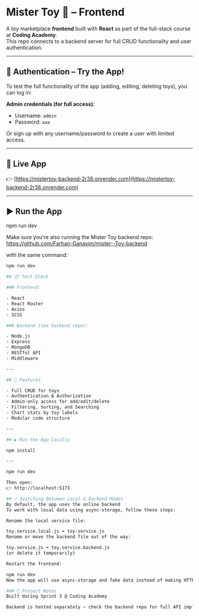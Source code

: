# Mister Toy 🧸 – Frontend

A toy marketplace **frontend** built with **React** as part of the full-stack course at **Coding Academy**.  
This repo connects to a backend server for full CRUD functionality and user authentication.

---

## 🔐 Authentication – Try the App!

To test the full functionality of the app (adding, editing, deleting toys), you can log in:

**Admin credentials (for full access):**

- Username: `admin`  
- Password: `aaa`

Or sign up with any username/password to create a user with limited access.

---

## 🔗 Live App

👉 [https://mistertoy-backend-2r38.onrender.com](https://mistertoy-backend-2r38.onrender.com)

---

## ▶️ Run the App 

npm run dev

Make sure you're also running the Mister Toy backend repo: 
https://github.com/Farhan-Ganayim/mister--Toy-backend

with the same command: 
```bash
npm run dev

## 📦 Tech Stack

### Frontend:

- React
- React Router
- Axios
- SCSS

### Backend (see backend repo):

- Node.js
- Express
- MongoDB
- RESTful API
- Middleware

---

## 🚀 Features

- Full CRUD for toys
- Authentication & Authorization
- Admin-only access for add/edit/delete
- Filtering, Sorting, and Searching
- Chart stats by toy labels
- Modular code structure

---

## ▶️ Run the App Locally

npm install

---

npm run dev

Then open:
👉 http://localhost:5173

## ⚡ Switching Between Local & Backend Modes
By default, the app uses the online backend 
To work with local data using async-storage, follow these steps:

Rename the local service file:

toy.service.local.js ➡️ toy.service.js
Rename or move the backend file out of the way:

toy.service.js ➡️ toy.service.backend.js
(or delete it temporarily)

Restart the frontend:

npm run dev
Now the app will use async-storage and fake data instead of making HTTP calls.

### 🧪 Project Notes
Built during Sprint 3 @ Coding Academy

Backend is hosted separately – check the backend repo for full API implementation

